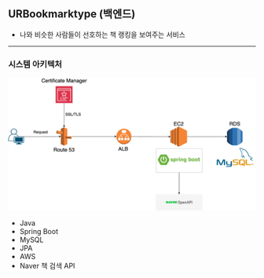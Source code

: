 ## URBookmarktype (백엔드)

- 나와 비슷한 사람들이 선호하는 책 랭킹을 보여주는 서비스

---

### 시스템 아키텍처
![시스템 아키텍처 이미지](architecture.png)

- Java
- Spring Boot
- MySQL
- JPA
- AWS
- Naver 책 검색 API 

